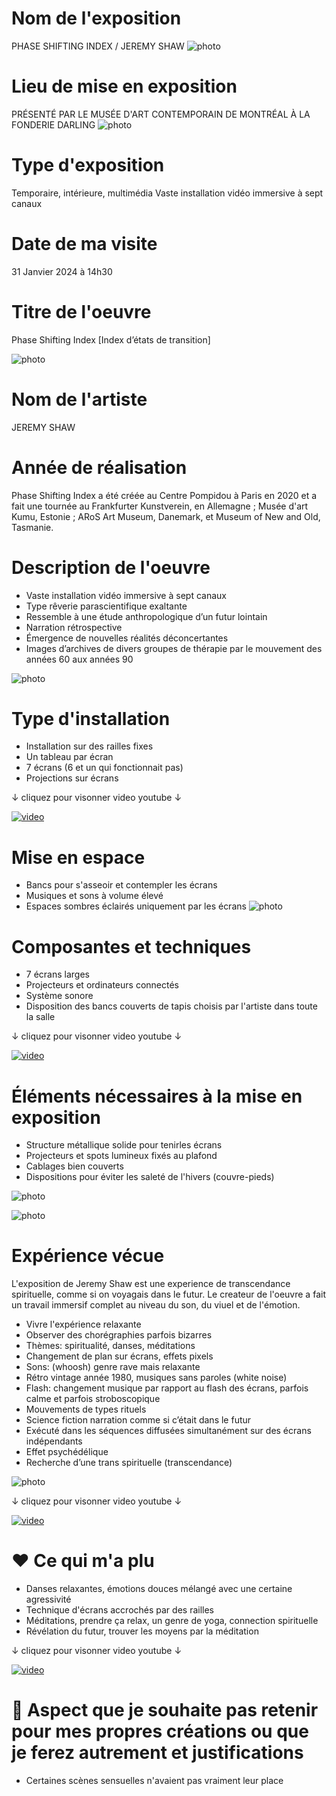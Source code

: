 # Nom de l'exposition
PHASE SHIFTING INDEX / JEREMY SHAW
![photo](Medias/1_Nom.jpg)


# Lieu de mise en exposition
PRÉSENTÉ PAR LE MUSÉE D'ART CONTEMPORAIN DE MONTRÉAL À LA FONDERIE DARLING
![photo](Medias/2_entree.jpg)


# Type d'exposition
Temporaire, intérieure, multimédia
Vaste installation vidéo immersive à sept canaux


# Date de ma visite
31 Janvier 2024 à 14h30


# Titre de l'oeuvre
Phase Shifting Index [Index d’états de transition]

![photo](Medias/6_ensemble.jpeg)



# Nom de l'artiste
JEREMY SHAW


# Année de réalisation
Phase Shifting Index a été créée au Centre Pompidou à Paris en 2020 et a fait une tournée au Frankfurter Kunstverein, en Allemagne ; Musée d'art Kumu, Estonie ; ARoS Art Museum, Danemark, et Museum of New and Old, Tasmanie.


# Description de l'oeuvre
- Vaste installation vidéo immersive à sept canaux
- Type rêverie parascientifique exaltante
- Ressemble à une étude anthropologique d’un futur lointain
- Narration rétrospective
- Émergence de nouvelles réalités déconcertantes
- Images d’archives de divers groupes de thérapie par le mouvement des années 60 aux années 90 

![photo](Medias/7_vues.jpg)


# Type d'installation
- Installation sur des railles fixes
- Un tableau par écran
- 7 écrans (6 et un qui fonctionnait pas)
- Projections sur écrans

↓ cliquez pour visonner video youtube ↓

[![video](https://img.youtube.com/vi/Ic0WBa8TNrA/0.jpg)](https://www.youtube.com/watch?v=Ic0WBa8TNrA)


# Mise en espace
- Bancs pour s'asseoir et contempler les écrans
- Musiques et sons à volume élevé
- Espaces sombres éclairés uniquement par les écrans
![photo](Medias/3_Croquis.png)



# Composantes et techniques
- 7 écrans larges
- Projecteurs et ordinateurs connectés
- Système sonore
- Disposition des bancs couverts de tapis choisis par l'artiste dans toute la salle
  
↓ cliquez pour visonner video youtube ↓

[![video](https://img.youtube.com/vi/Sk9EG3TkOAA/0.jpg)](https://www.youtube.com/watch?v=Sk9EG3TkOAA)



# Éléments nécessaires à la mise en exposition
- Structure métallique solide pour tenirles écrans
- Projecteurs et spots lumineux fixés au plafond
- Cablages bien couverts
- Dispositions pour éviter les saleté de l'hivers (couvre-pieds)
  
![photo](Medias/5_danse.jpg)


![photo](Medias/9_elements.jpeg)


# Expérience vécue
L'exposition de Jeremy Shaw est une experience de transcendance spirituelle, comme si on voyagais dans le futur. Le createur de l'oeuvre a fait un travail immersif complet au niveau du son, du viuel et de l'émotion. 

- Vivre l'expérience relaxante 
- Observer des chorégraphies parfois bizarres
- Thèmes: spiritualité, danses, méditations
- Changement de plan sur écrans, effets pixels
- Sons: (whoosh) genre rave mais relaxante
- Rétro vintage année 1980, musiques sans paroles (white noise)
- Flash: changement musique par rapport au flash des écrans, parfois calme et parfois stroboscopique
- Mouvements de types rituels
- Science fiction narration comme si c’était dans le futur
- Exécuté dans les séquences diffusées simultanément sur des écrans indépendants
- Effet psychédélique
- Recherche d’une trans spirituelle (transcendance)

![photo](Medias/4_danse.jpg)

↓ cliquez pour visonner video youtube ↓

[![video](https://img.youtube.com/vi/-gl8qSCdCBg/0.jpg)](https://www.youtube.com/watch?v=-gl8qSCdCBg)



# ❤️ Ce qui m'a plu
- Danses relaxantes, émotions douces mélangé avec une certaine agressivité
- Technique d'écrans accrochés par des railles
- Méditations, prendre ça relax, un genre de yoga, connection spirituelle
- Révélation du futur, trouver les moyens par la méditation

↓ cliquez pour visonner video youtube ↓

[![video](https://img.youtube.com/vi/gC9Gl4DL58Y/0.jpg)](https://www.youtube.com/watch?v=gC9Gl4DL58Y)


# 🤔 Aspect que je souhaite pas retenir pour mes propres créations ou que je ferez autrement et justifications
- Certaines scènes sensuelles n'avaient pas vraiment leur place
